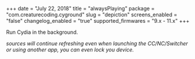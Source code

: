 +++
date = "July 22, 2018"
title = "alwaysPlaying"
package = "com.creaturecoding.cyground"
slug = "depiction"
screens_enabled = "false"
changelog_enabled = "true"
supported_firmwares = "9.x - 11.x"
+++

Run Cydia in the background.

_sources will continue refreshing even when launching the CC/NC/Switcher or using another app, you can even lock you device._